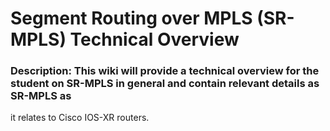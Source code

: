 # Segment Routing over MPLS (SR-MPLS) Technical Overview

### Description: This wiki will provide a technical overview for the student on SR-MPLS in general and contain relevant details as SR-MPLS as 
it relates to Cisco IOS-XR routers.
